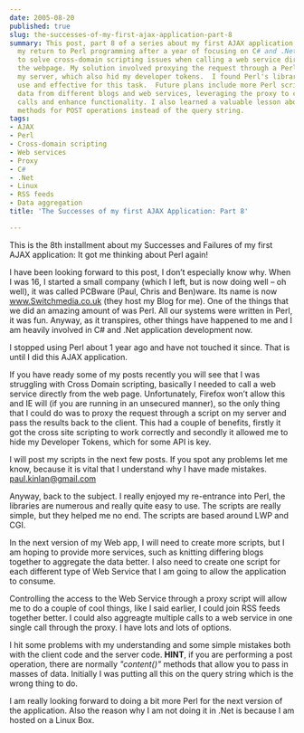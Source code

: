 ```yaml
---
date: 2005-08-20
published: true
slug: the-successes-of-my-first-ajax-application-part-8
summary: This post, part 8 of a series about my first AJAX application, discusses
  my return to Perl programming after a year of focusing on C# and .Net.  I needed
  to solve cross-domain scripting issues when calling a web service directly from
  the webpage. My solution involved proxying the request through a Perl script on
  my server, which also hid my developer tokens.  I found Perl's libraries easy to
  use and effective for this task.  Future plans include more Perl scripting to aggregate
  data from different blogs and web services, leveraging the proxy to combine multiple
  calls and enhance functionality. I also learned a valuable lesson about using \"content()\"
  methods for POST operations instead of the query string.
tags:
- AJAX
- Perl
- Cross-domain scripting
- Web services
- Proxy
- C#
- .Net
- Linux
- RSS feeds
- Data aggregation
title: 'The Successes of my first AJAX Application: Part 8'

---
```

This is the 8th installment about my Successes and Failures of my first AJAX application: It got me thinking about Perl again!<p />I have been looking forward to this post, I don’t especially know why. When I was 16, I started a small company (which I left, but is now doing well – oh well), it was called PCBware (Paul, Chris and Ben)ware. Its name is now <a href="http://www.Switchmedia.co.uk">www.Switchmedia.co.uk</a> (they host my Blog for me). One of the things that we did an amazing amount of was Perl. All our systems were written in Perl, it was fun. Anyway, as it transpires, other things have happened to me and I am heavily involved in C# and .Net application development now.<p />I stopped using Perl about 1 year ago and have not touched it since. That is until I did this AJAX application.<p />If you have ready some of my posts recently you will see that I was struggling with Cross Domain scripting, basically I needed to call a web service directly from the web page. Unfortunately, Firefox won’t allow this and IE will (if you are running in an unsecured manner), so the only thing that I could do was to proxy the request through a script on my server and pass the results back to the client. This had a couple of benefits, firstly it got the cross site scripting to work correctly and secondly it allowed me to hide my Developer Tokens, which for some API is key.<p />I will post my scripts in the next few posts. If you spot any problems let me know, because it is vital that I understand why I have made mistakes.  <a href="mailto:paul.kinlan@gmail.com">paul.kinlan@gmail.com</a><p />Anyway, back to the subject. I really enjoyed my re-entrance into Perl, the libraries are numerous and really quite easy to use. The scripts are really simple, but they helped me no end. The scripts are based around LWP and CGI.<p />In the next version of my Web app, I will need to create more scripts, but I am hoping to provide more services, such as knitting differing blogs together to aggregate the data better.  I also need to create one script for each different type of Web Service that I am going to allow the application to consume. <p />Controlling the access to the Web Service through a proxy script will allow me to do a couple of cool things, like I said earlier, I could join RSS feeds together better.  I could also aggreagte multiple calls to a web service in one single call through the proxy.  I have lots and lots of options.<p />I hit some problems with my understanding and some simple mistakes both with the client code and the server code. <strong>HINT</strong>, if you are performing a post operation, there are normally <em>"content()"</em> methods that allow you to pass in masses of data. Initially I was putting all this on the query string which is the wrong thing to do.<p />I am really looking forward to doing a bit more Perl for the next version of the application.  Also the reason why I am not doing it in .Net is because I am hosted on a Linux Box.<p />

